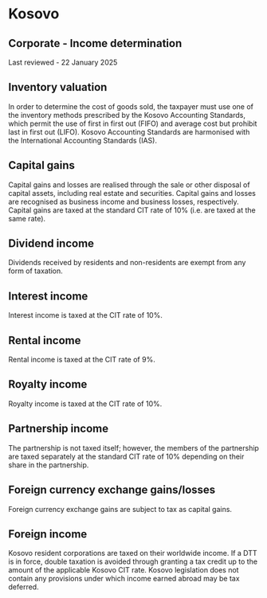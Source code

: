 # Kosovo
## Corporate - Income determination
Last reviewed - 22 January 2025
## Inventory valuation
In order to determine the cost of goods sold, the taxpayer must use one of the inventory methods prescribed by the Kosovo Accounting Standards, which permit the use of first in first out (FIFO) and average cost but prohibit last in first out (LIFO). 
Kosovo Accounting Standards are harmonised with the International Accounting Standards (IAS).
## Capital gains
Capital gains and losses are realised through the sale or other disposal of capital assets, including real estate and securities. Capital gains and losses are recognised as business income and business losses, respectively. Capital gains are taxed at the standard CIT rate of 10% (i.e. are taxed at the same rate).
## Dividend income
Dividends received by residents and non-residents are exempt from any form of taxation.
## Interest income
Interest income is taxed at the CIT rate of 10%.
## Rental income
Rental income is taxed at the CIT rate of 9%.
## Royalty income
Royalty income is taxed at the CIT rate of 10%.
## Partnership income
The partnership is not taxed itself; however, the members of the partnership are taxed separately at the standard CIT rate of 10% depending on their share in the partnership.
## Foreign currency exchange gains/losses
Foreign currency exchange gains are subject to tax as capital gains.
## Foreign income
Kosovo resident corporations are taxed on their worldwide income. If a DTT is in force, double taxation is avoided through granting a tax credit up to the amount of the applicable Kosovo CIT rate.
Kosovo legislation does not contain any provisions under which income earned abroad may be tax deferred.
